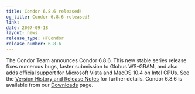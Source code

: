 ```yaml
---
title: Condor 6.8.6 released!
og_title: Condor 6.8.6 released!
link: 
date: 2007-09-18
layout: news
release_type: HTCondor
release_number: 6.8.6
---
```


The Condor Team announces Condor 6.8.6.  This new stable series release fixes numerous bugs, faster submission to Globus WS-GRAM, and also adds official support for Microsoft Vista and MacOS 10.4 on Intel CPUs. See the <a href="manual/latest-stable/9_Version_History.html"> Version History and Release Notes</a> for further details. Condor 6.8.6 is available from our <a href="downloads/">Downloads</a> page.
